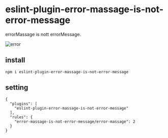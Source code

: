 # eslint-plugin-error-massage-is-not-error-message

errorMassage is nott errorMessage.

![error](https://user-images.githubusercontent.com/2202197/70371361-4a503700-1915-11ea-9817-68d665b7667f.gif)


## install
```
npm i eslint-plugin-error-massage-is-not-error-message
```

## setting

```
{
  "plugins": [
    "eslint-plugin-error-massage-is-not-error-message"
  ],
  "rules": {
    "error-massage-is-not-error-message/error-massage": 2
  }
}
```
